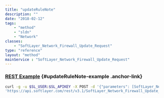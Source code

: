 ```yaml
---
title: "updateRuleNote"
description: ""
date: "2018-02-12"
tags:
    - "method"
    - "sldn"
    - "Network"
classes:
    - "SoftLayer_Network_Firewall_Update_Request"
type: "reference"
layout: "method"
mainService : "SoftLayer_Network_Firewall_Update_Request"
---
```


### [REST Example](#updateRuleNote-example) <a href="/article/rest/"><i class="fas fa-question"></i></a> {#updateRuleNote-example .anchor-link} 
```bash
curl -g -u $SL_USER:$SL_APIKEY -X POST -d '{"parameters": [SoftLayer_Network_Component_Firewall_Rule, string]}' \
'https://api.softlayer.com/rest/v3.1/SoftLayer_Network_Firewall_Update_Request/updateRuleNote'
```

